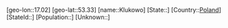 ﻿---
location: [53.33,17.02]
type: City
tags:
- geo/City


SpocWebEntityId: 31504
isDeleted: false
confidential: public

---
[geo-lon::17.02]
[geo-lat::53.33]
[name::Klukowo]
[State::]
[Country::[Poland](geo/Continent/Europe/Poland.md)]
[StateId::]
[Population::]
[Unknown::]

